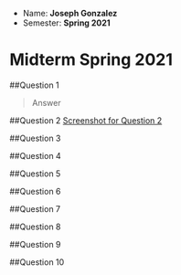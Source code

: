 * Name: **Joseph Gonzalez**
* Semester: **Spring 2021**
# Midterm Spring 2021
##Question 1
> Answer

##Question 2
[Screenshot for Question 2]()

##Question 3

##Question 4

##Question 5

##Question 6

##Question 7

##Question 8

##Question 9

##Question 10